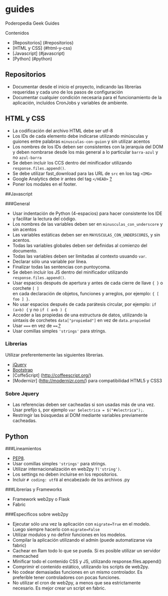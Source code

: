 guides
======

Poderopedia Geek Guides

Contenidos
* [Repositorios] (#repositorios)
* [HTML y CSS] (#html-y-css)
* [Javascript] (#javascript)
* [Python] (#python)

## Repositorios

* Documentar desde el inicio el proyecto, indicando las librerías requeridas y cada uno de los pasos de configuración
* Documentar cualquier condición necesaria para el funcionamiento de la aplicación, incluídos CronJobs y variables de ambiente.

## HTML y CSS

* La codificación del archivo HTML debe ser utf-8
* Los IDs de cada elemento debe indicarse utilizando minúsculas y guiones entre palabras ``minusculas-con-guion`` y sin utilizar acentos
* Los nombres de los IDs deben ser consistentes con la jerarquia del DOM y deben nombrarse desde los más general a lo particular ``barra-azul`` y no ``azul-barra``
* Se deben incluir los CCS dentro del minificador utilizando ``response.files.append()``.
* Se debe utilizar fast_download para las URL de ``src`` en los tag ``<IMG>``
* Google Analytics debe ir antes del tag ``</HEAD>`` [?](http://support.google.com/googleanalytics/bin/answer.py?hl=en&answer=174090)
* Poner los modales en el footer.

##Javascript

###General

* Usar indentación de Python (4-espacios) para hacer consistente los IDE y facilitar la lectura del código.
* Los nombres de las variables deben ser en ``minusculas_con_underscore`` y sin acentos
* Las variables estáticas deben ser en ``MAYUSCULAS_CON_UNDERSCORES``, y sin acentos.
* Todas las variables globales deben ser definidas al comienzo del documento.
* Todas las variables deben ser limitadas al contexto usuando ``var``.
* Declarar sólo una variable por línea.
* Finalizar todas las sentencias con puntoycoma.
* Se deben incluir los JS dentro del minificador utilizando ``response.files.append()``.
* Usar espacios después de apertura y antes de cada cierre de llave ``{ }`` o corchete ``[ ]``  
en cada declaración de objetos, funciones y arreglos, por ejemplo: ``{ [ foo ] }``.
* No usar espacios después de cada parátesis circular, por ejemplo: ``if (a>b) {`` y no ``if ( a>b ) {``
* Acceder a las propiedas de una estructura de datos, utilizando la sintaxis de corchetes ``data["propiedad"]`` 
en vez de ``data.propiedad``
* Usar ``===`` en vez de ``==``.[?](http://www.impressivewebs.com/why-use-triple-equals-javascipt/)
* Usar comillas simples ``'strings'`` para strings.


### Librerias

Utilizar preferentemente las siguientes librerias.
* [jQuery](http://jquery.com/)
* [Bootstrap](http://twitter.github.com/bootstrap/)
* [CoffeScript] (http://coffeescript.org/)
* [Modernizr] (http://modernizr.com/) para compatibilidad HTML5 y CSS3

### Sobre Jquery
* Las referencias deben ser cacheadas si son usadas más de una vez. Usar prefijo ``$``, por ejemplo ``var $electrica = $("#electrica");``.
* Restringir las búsquedas al DOM mediante variables previamente cacheadas.

## Python

###Lineamientos
* [PEP8](http://www.python.org/dev/peps/pep-0008/).
* Usar comillas simples ``'strings'`` para strings.
* Utilizar internacionalización en web2py ``T('string')``.
* Los settings no deben incluirse en los repositorios.
* Incluir ``# coding: utf8`` al encabezado de los archivos .py

###Librerías y Frameworks
* Framework web2py o Flask
* Fabric

###Especificos sobre web2py
* Ejecutar sólo una vez la aplicación con ``migrate=True`` en el modelo. Luego siempre hacerlo con ``migrate=False``
* Utilizar modulos y no definir funciones en los modelos.
* Compilar la aplicación utilizando el admin (puede automatizarse via fabric)
* Cachear en Ram todo lo que se pueda. Si es posible utilizar un servidor memcached
* Minificar todo el contenido CSS y JS, utilizando response.files.append()
* Comprimir el contenido estático, utilizando los scripts de web2py.
* No codear demasiadas funciones en un mismo controlador. Es preferible tener controladores con pocas funciones.
* No utilizar el cron de web2py, a menos que sea estrictamente necesario. Es mejor crear un script en fabric.











